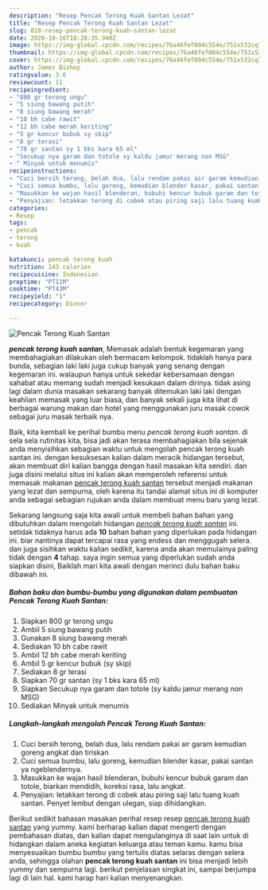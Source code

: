 ```yaml
---
description: "Resep Pencak Terong Kuah Santan Lezat"
title: "Resep Pencak Terong Kuah Santan Lezat"
slug: 818-resep-pencak-terong-kuah-santan-lezat
date: 2020-10-16T18:28:35.940Z
image: https://img-global.cpcdn.com/recipes/76a46fef004c554e/751x532cq70/pencak-terong-kuah-santan-foto-resep-utama.jpg
thumbnail: https://img-global.cpcdn.com/recipes/76a46fef004c554e/751x532cq70/pencak-terong-kuah-santan-foto-resep-utama.jpg
cover: https://img-global.cpcdn.com/recipes/76a46fef004c554e/751x532cq70/pencak-terong-kuah-santan-foto-resep-utama.jpg
author: James Bishop
ratingvalue: 3.6
reviewcount: 11
recipeingredient:
- "800 gr terong ungu"
- "5 siung bawang putih"
- "8 siung bawang merah"
- "10 bh cabe rawit"
- "12 bh cabe merah keriting"
- "5 gr kencur bubuk sy skip"
- "8 gr terasi"
- "70 gr santan sy 1 bks kara 65 ml"
- "Secukup nya garam dan totole sy kaldu jamur merang non MSG"
- " Minyak untuk menumis"
recipeinstructions:
- "Cuci bersih terong, belah dua, lalu rendam pakai air garam kemudian goreng angkat dan tiriskan"
- "Cuci semua bumbu, lalu goreng, kemudian blender kasar, pakai santan ya ngeblendernya."
- "Masukkan ke wajan hasil blenderan, bubuhi kencur bubuk garam dan totole, biarkan mendidih, koreksi rasa, lalu angkat."
- "Penyajian: letakkan terong di cobek atau piring saji lalu tuang kuah santan. Penyet lembut dengan ulegan, siap dihidangkan."
categories:
- Resep
tags:
- pencak
- terong
- kuah

katakunci: pencak terong kuah 
nutrition: 143 calories
recipecuisine: Indonesian
preptime: "PT11M"
cooktime: "PT43M"
recipeyield: "1"
recipecategory: Dinner

---
```



![Pencak Terong Kuah Santan](https://img-global.cpcdn.com/recipes/76a46fef004c554e/751x532cq70/pencak-terong-kuah-santan-foto-resep-utama.jpg)

<b><i>pencak terong kuah santan</i></b>, Memasak adalah bentuk kegemaran yang membahagiakan dilakukan oleh bermacam kelompok. tidaklah hanya para bunda, sebagian laki laki juga cukup banyak yang senang dengan kegemaran ini. walaupun hanya untuk sekedar kebersamaan dengan sahabat atau memang sudah menjadi kesukaan dalam dirinya. tidak asing lagi dalam dunia masakan sekarang banyak ditemukan laki laki dengan keahlian memasak yang luar biasa, dan banyak sekali juga kita lihat di berbagai warung makan dan hotel yang menggunakan juru masak cowok sebagai juru masak terbaik nya.



Baik, kita kembali ke perihal bumbu menu <i>pencak terong kuah santan</i>. di sela sela rutinitas kita, bisa jadi akan terasa membahagiakan bila sejenak anda menyisihkan sebagian waktu untuk mengolah pencak terong kuah santan ini. dengan kesuksesan kalian dalam meracik hidangan tersebut, akan membuat diri kalian bangga dengan hasil masakan kita sendiri. dan juga disini melalui situs ini kalian akan memperoleh referensi untuk memasak makanan <u>pencak terong kuah santan</u> tersebut menjadi makanan yang lezat dan sempurna, oleh karena itu tandai alamat situs ini di komputer anda sebagai sebagian rujukan anda dalam membuat menu baru yang lezat.


Sekarang langsung saja kita awali untuk membeli bahan bahan yang dibutuhkan dalam mengolah hidangan <u><i>pencak terong kuah santan</i></u> ini. setidak tidaknya harus ada <b>10</b> bahan bahan yang diperlukan pada hidangan ini. biar nantinya dapat tercapai rasa yang endess dan menggugah selera. dan juga sisihkan waktu kalian sedikit, karena anda akan memulainya paling tidak dengan <b>4</b> tahap. saya ingin semua yang diperlukan sudah anda siapkan disini, Baiklah mari kita awali dengan merinci dulu bahan baku dibawah ini.

<!--inarticleads1-->

##### Bahan baku dan bumbu-bumbu yang digunakan dalam pembuatan Pencak Terong Kuah Santan:

1. Siapkan 800 gr terong ungu
1. Ambil 5 siung bawang putih
1. Gunakan 8 siung bawang merah
1. Sediakan 10 bh cabe rawit
1. Ambil 12 bh cabe merah keriting
1. Ambil 5 gr kencur bubuk (sy skip)
1. Sediakan 8 gr terasi
1. Siapkan 70 gr santan (sy 1 bks kara 65 ml)
1. Siapkan Secukup nya garam dan totole (sy kaldu jamur merang non MSG)
1. Sediakan  Minyak untuk menumis




<!--inarticleads2-->

##### Langkah-langkah mengolah Pencak Terong Kuah Santan:

1. Cuci bersih terong, belah dua, lalu rendam pakai air garam kemudian goreng angkat dan tiriskan
1. Cuci semua bumbu, lalu goreng, kemudian blender kasar, pakai santan ya ngeblendernya.
1. Masukkan ke wajan hasil blenderan, bubuhi kencur bubuk garam dan totole, biarkan mendidih, koreksi rasa, lalu angkat.
1. Penyajian: letakkan terong di cobek atau piring saji lalu tuang kuah santan. Penyet lembut dengan ulegan, siap dihidangkan.




Berikut sedikit bahasan masakan perihal resep resep <u>pencak terong kuah santan</u> yang yummy. kami berharap kalian dapat mengerti dengan pembahasan diatas, dan kalian dapat mengulanginya di saat lain untuk di hidangkan dalam aneka kegiatan keluarga atau teman kamu. kamu bisa menyesuaikan bumbu bumbu yang tertulis diatas selaras dengan selera anda, sehingga olahan <b>pencak terong kuah santan</b> ini bisa menjadi lebih yummy dan sempurna lagi. berikut penjelasan singkat ini, sampai berjumpa lagi di lain hal. kami harap hari kalian menyenangkan.
